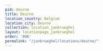 ```yaml
---
pid: deurne
title: Deurne
location_country: Belgium
location_city: Deurne
collection: location_janbrueghel
layout: locationpage_janbrueghel
order: '006'
permalink: "/janbrueghel/locations/deurne/"
---
```

